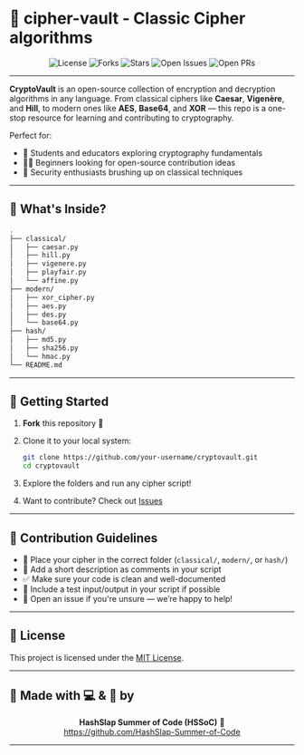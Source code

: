 
# 🔐 cipher-vault - Classic Cipher algorithms

<p align="center">
  <img src="https://img.shields.io/github/license/HashSlap-Summer-of-Code/cipher-vault?style=flat-square&color=brightgreen" alt="License"/>
  <img src="https://img.shields.io/github/forks/HashSlap-Summer-of-Code/cipher-vault?style=flat-square&color=gray" alt="Forks"/>
  <img src="https://img.shields.io/github/stars/HashSlap-Summer-of-Code/cipher-vault?style=flat-square&color=blue" alt="Stars"/>
  <img src="https://img.shields.io/github/issues/HashSlap-Summer-of-Code/cipher-vault?style=flat-square&color=green" alt="Open Issues"/>
  <img src="https://img.shields.io/github/issues-pr/HashSlap-Summer-of-Code/cipher-vault?style=flat-square&color=gold" alt="Open PRs"/>
</p>

---

**CryptoVault** is an open-source collection of encryption and decryption algorithms in any language.
From classical ciphers like **Caesar**, **Vigenère**, and **Hill**, to modern ones like **AES**, **Base64**, and **XOR** — this repo is a one-stop resource for learning and contributing to cryptography.

Perfect for:

* 🧠 Students and educators exploring cryptography fundamentals
* 🧑‍💻 Beginners looking for open-source contribution ideas
* 🔐 Security enthusiasts brushing up on classical techniques

---

## 🧰 What's Inside?

```bash
.
├── classical/
│   ├── caesar.py
│   ├── hill.py
│   ├── vigenere.py
│   ├── playfair.py
│   └── affine.py
├── modern/
│   ├── xor_cipher.py
│   ├── aes.py
│   ├── des.py
│   └── base64.py
├── hash/
│   ├── md5.py
│   ├── sha256.py
│   └── hmac.py
└── README.md
```

---

## 🚀 Getting Started

1. **Fork** this repository 🍴
2. Clone it to your local system:

   ```bash
   git clone https://github.com/your-username/cryptovault.git
   cd cryptovault
   ```
3. Explore the folders and run any cipher script!
4. Want to contribute? Check out [Issues](https://github.com/HashSlap-Summer-of-Code/cryptovault/issues)

---

## 🤝 Contribution Guidelines

* 📂 Place your cipher in the correct folder (`classical/`, `modern/`, or `hash/`)
* 📝 Add a short description as comments in your script
* ✅ Make sure your code is clean and well-documented
* 🧪 Include a test input/output in your script if possible
* 💬 Open an issue if you're unsure — we’re happy to help!

---

## 📜 License

This project is licensed under the [MIT License](LICENSE).

---

## 🌟 Made with 💻 & 🔐 by

<p align="center">
  <b>HashSlap Summer of Code (HSSoC)</b> 🚀  
  <br>
  <a href="https://github.com/HashSlap-Summer-of-Code" target="_blank">
    https://github.com/HashSlap-Summer-of-Code
  </a>
</p>

---
